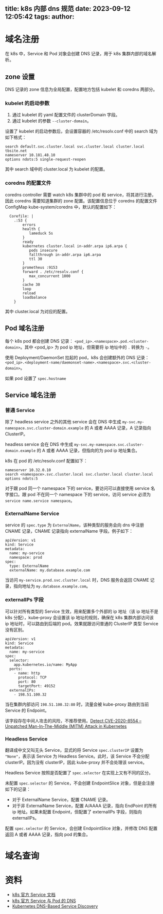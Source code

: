 title: k8s 内部 dns 规范
date: 2023-09-12 12:05:42
tags:
author:
---

# 域名注册

在 k8s 中，Service 和 Pod 对象会创建 DNS 记录，用于 k8s 集群内部的域名解析。

## zone 设置

DNS 记录的 zone 信息为全局配置，配置地方包括 kubelet 和 coredns 两部分。

### kubelet 的启动参数

1. 通过 kubelet 的 yaml 配置文件的 clusterDomain 字段。
2. 通过 kubelet 的参数 `--cluster-domain`。

设置了 kubelet 的启动参数后，会设置容器的 /etc/resolv.conf 中的 search 域为如下格式：

```
search default.svc.cluster.local svc.cluster.local cluster.local tbsite.net
nameserver 10.181.48.10
options ndots:5 single-request-reopen
```

其中 search 域中的 cluster.local 为 kubelet 的配置。

### coredns 的配置文件

coredns controller 需要 watch k8s 集群中的 pod 和 service，将其进行注册，因此 coredns 需要知道集群的 zone 配置。该配置信息位于 coredns 的配置文件 ConfigMap kube-system/coredns 中，默认的配置如下：

```
  Corefile: |
    .:53 {
        errors
        health {
           lameduck 5s
        }
        ready
        kubernetes cluster.local in-addr.arpa ip6.arpa {
           pods insecure
           fallthrough in-addr.arpa ip6.arpa
           ttl 30
        }
        prometheus :9153
        forward . /etc/resolv.conf {
           max_concurrent 1000
        }
        cache 30
        loop
        reload
        loadbalance
    }
```

其中 cluster.local 为对应的配置。


## Pod 域名注册

每个 k8s pod 都会创建 DNS 记录： `<pod_ip>.<namespace>.pod.<cluster-domain>`。其中 <pod_ip> 为 pod ip 地址，但需要将 ip 地址中的 `.` 转换为 `-`。

使用 Deployment/DaemonSet 拉起的 pod，k8s 会创建额外的 DNS 记录：`<pod_ip>.<deployment-name/daemonset-name>.<namespace>.svc.<cluster-domain>`。

如果 pod 设置了 `spec.hostname`

## Service 域名注册

### 普通 Service

除了 headless service 之外的其他 service 会在 DNS 中生成 `my-svc.my-namespace.svc.cluster-domain.example` 的 A 或者 AAAA 记录，A 记录指向 ClusterIP。

headless service 会在 DNS 中生成 `my-svc.my-namespace.svc.cluster-domain.example` 的 A 或者 AAAA 记录，但指向的为 pod ip 地址集合。


k8s 在 pod 的 /etc/resolv.conf 配置如下：

```
nameserver 10.32.0.10
search <namespace>.svc.cluster.local svc.cluster.local cluster.local
options ndots:5
```

对于跟 pod 同一个 namespace 下的 service，要访问可以直接使用 service 名字接口。跟 pod 不在同一个 namespace 下的 service，访问 service 必须为 `service name.service namespace`。

### ExternalName Service

service 的 `spec.type` 为 `ExternalName`，该种类型的服务会向 dns 中注册 CNAME 记录，CNAME 记录指向 externalName 字段。例子如下：

```
apiVersion: v1
kind: Service
metadata:
  name: my-service
  namespace: prod
spec:
  type: ExternalName
  externalName: my.database.example.com
```

当访问 `my-service.prod.svc.cluster.local` 时，DNS 服务会返回 CNAME 记录，指向地址为 `my.database.example.com`。


### externalIPs 字段

可以针对所有类型的 Service 生效，用来配置多个外部的 ip 地址（该 ip 地址不是 k8s 分配），kube-proxy 会设置该 ip 地址的规则，确保在 k8s 集群内部访问该 ip 地址时，可以路由到后端的 pod。效果就跟访问普通的 ClusterIP 类型 Service 没有区别。

```
apiVersion: v1
kind: Service
metadata:
  name: my-service
spec:
  selector:
    app.kubernetes.io/name: MyApp
  ports:
    - name: http
      protocol: TCP
      port: 80
      targetPort: 49152
  externalIPs:
    - 198.51.100.32
```

当在集群内部访问 `198.51.100.32:80` 时，流量会被 kube-proxy 路由到当前 Service 的 Endpoint。

该字段存在中间人攻击的风险，不推荐使用。[Detect CVE-2020-8554 – Unpatched Man-In-The-Middle (MITM) Attack in Kubernetes](https://sysdig.com/blog/detect-cve-2020-8554-using-falco/)


### Headless Service

翻译成中文又叫无头 Service，显式的将 Service `spec.clusterIP` 设置为 `"None"`，表示该 Service 为 Headless Service。此时，该 Service 不会分配 clusterIP。因为没有 clusterIP，因此 kube-proxy 并不会处理该 service。

Headless Service 按照是否配置了 `spec.selector` 在实现上又有不同的区分。

未配置 `spec.selector` 的 Service，不会创建 EndpointSlice 对象，但是会注册如下的记录：
- 对于 ExternalName Service，配置 CNAME 记录。
- 对于非 ExternalName Service，配置 A/AAAA 记录，指向 EndPoint 的所有 ip 地址。如果未配置 Endpoint，但配置了 externalIPs 字段，则指向 externalIPs。

配置 `spec.selector` 的 Service，会创建 EndpointSlice 对象，并修改 DNS 配置返回 A 或者 AAAA 记录，指向 pod 的集合。

# 域名查询



# 资料

- [k8s 官方 Service 文档](https://kubernetes.io/zh-cn/docs/concepts/services-networking/service/)
- [k8s 官方 Service 与 Pod 的 DNS](https://kubernetes.io/zh-cn/docs/concepts/services-networking/dns-pod-service/)
- [Kubernetes DNS-Based Service Discovery](https://github.com/kubernetes/dns/blob/master/docs/specification.md)
